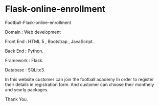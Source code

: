 # Flask-online-enrollment

Football-Flask-online-enrollment

Domain : Web development

Front End : HTML 5 , Bootstrap , JavaScript.

Back End : Python.

Framework : Flask.

Database : SQLite3.

In this website customer can join the football academy In order to register their details in registration form.
And customer can choose their monthely and yearly packages.


Thank You.
